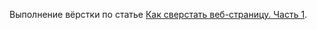 ﻿Выполнение вёрстки по статье [Как сверстать веб-страницу. Часть 1](https://habrahabr.ru/post/202408/).